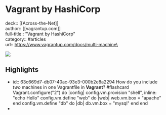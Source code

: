 # Vagrant by HashiCorp

deck:: [[Across-the-Net]]\
author:: [[vagrantup.com]]\
full-title:: "Vagrant by HashiCorp"\
category:: #articles\
url:: https://www.vagrantup.com/docs/multi-machine\

![](https://readwise-assets.s3.amazonaws.com/static/images/article1.be68295a7e40.png)
## Highlights
- id:: 63c669d7-db07-40ac-93e3-000b2e8a2294
   How do you include *two* machines in one Vagrantfile in **Vagrant**? #flashcard 
    Vagrant.configure("2") do |config|
     config.vm.provision "shell", inline: "echo Hello"
     config.vm.define "web" do |web|
     web.vm.box = "apache"
     end
     config.vm.define "db" do |db|
     db.vm.box = "mysql"
     end
     end
-